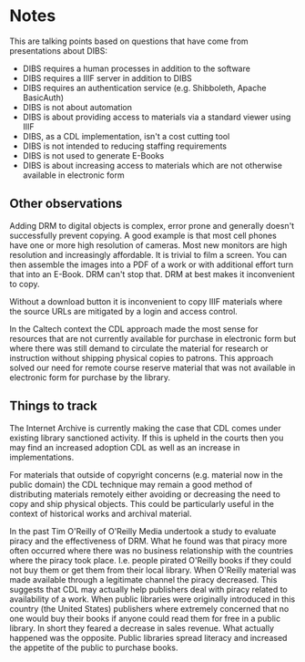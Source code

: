 
Notes
=====

This are talking points based on questions that have come from presentations
about DIBS:

+ DIBS requires a human processes in addition to the software
+ DIBS requires a IIIF server in addition to DIBS
+ DIBS requires an authentication service (e.g. Shibboleth, Apache BasicAuth)
+ DIBS is not about automation
+ DIBS is about providing access to materials via a standard viewer using IIIF
+ DIBS, as a CDL implementation, isn't a cost cutting tool
+ DIBS is not intended to reducing staffing requirements
+ DIBS is not used to generate E-Books
+ DIBS is about increasing access to materials which are not otherwise available in electronic form


Other observations
------------------

Adding DRM to digital objects is complex, error prone and generally
doesn't successfully prevent copying. A good example is that most 
cell phones have one or more high resolution of cameras. Most new monitors
are high resolution and increasingly affordable. It is trivial to film a
screen. You can then assemble the images into a PDF of a work or with
additional effort turn that into an E-Book. DRM can't stop that. DRM at
best makes it inconvenient to copy.

Without a download button it is inconvenient to copy IIIF materials where
the source URLs are mitigated by a login and access control.

In the Caltech context the CDL approach made the most sense for resources
that are not currently available for purchase in electronic form but
where there was still demand to circulate the material for research or
instruction without shipping physical copies to patrons. This approach
solved our need for remote course reserve material that was not
available in electronic form for purchase by the library.


Things to track
---------------

The Internet Archive is currently making the case that CDL comes under
existing library sanctioned activity. If this is upheld in the courts
then you may find an increased adoption CDL as well as an increase in
implementations.

For materials that outside of copyright concerns (e.g. material now in
the public domain) the CDL technique may remain a good method of
distributing materials remotely either avoiding or decreasing the need
to copy and ship physical objects.  This could be particularly useful in
the context of historical works and archival material.

In the past Tim O'Reilly of O'Reilly Media undertook a study to evaluate
piracy and the effectiveness of DRM. What he found was that piracy more
often occurred where there was no business relationship with the countries
where the piracy took place. I.e. people pirated O'Reilly books if they
could not buy them or get them from their local library.  When O'Reilly
material was made available through a legitimate channel the piracy
decreased. This suggests that CDL may actually help publishers deal
with piracy related to availability of a work.  When public libraries
were originally introduced in this country (the United States) publishers
where extremely concerned that no one would buy their books if anyone
could read them for free in a public library. In short they feared a
decrease in sales revenue.  What actually happened was the opposite.
Public libraries spread literacy and increased the appetite of the public
to purchase books.

